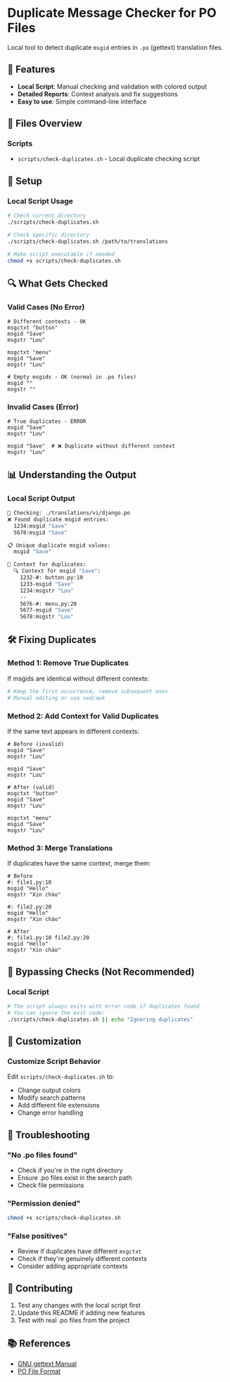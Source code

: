 # Duplicate Message Checker for PO Files

Local tool to detect duplicate `msgid` entries in `.po` (gettext) translation files.

## 🚀 Features

- **Local Script**: Manual checking and validation with colored output
- **Detailed Reports**: Context analysis and fix suggestions
- **Easy to use**: Simple command-line interface

## 📁 Files Overview

### Scripts
- `scripts/check-duplicates.sh` - Local duplicate checking script

## 🔧 Setup

### Local Script Usage

```bash
# Check current directory
./scripts/check-duplicates.sh

# Check specific directory
./scripts/check-duplicates.sh /path/to/translations

# Make script executable if needed
chmod +x scripts/check-duplicates.sh
```

## 🔍 What Gets Checked

### Valid Cases (No Error)
```po
# Different contexts - OK
msgctxt "button"
msgid "Save"
msgstr "Lưu"

msgctxt "menu"
msgid "Save"
msgstr "Lưu"

# Empty msgids - OK (normal in .po files)
msgid ""
msgstr ""
```

### Invalid Cases (Error)
```po
# True duplicates - ERROR
msgid "Save"
msgstr "Lưu"

msgid "Save"  # ❌ Duplicate without different context
msgstr "Lưu"
```

## 📊 Understanding the Output

### Local Script Output
```bash
📄 Checking: ./translations/vi/django.po
❌ Found duplicate msgid entries:
  1234:msgid "Save"
  5678:msgid "Save"

📋 Unique duplicate msgid values:
  msgid "Save"

📍 Context for duplicates:
  🔍 Context for msgid "Save":
    1232-#: button.py:10
    1233-msgid "Save"
    1234:msgstr "Lưu"
    --
    5676-#: menu.py:20
    5677-msgid "Save"
    5678:msgstr "Lưu"
```

## 🛠️ Fixing Duplicates

### Method 1: Remove True Duplicates
If msgids are identical without different contexts:
```bash
# Keep the first occurrence, remove subsequent ones
# Manual editing or use sed/awk
```

### Method 2: Add Context for Valid Duplicates
If the same text appears in different contexts:
```po
# Before (invalid)
msgid "Save"
msgstr "Lưu"

msgid "Save"
msgstr "Lưu"

# After (valid)
msgctxt "button"
msgid "Save"
msgstr "Lưu"

msgctxt "menu"
msgid "Save"
msgstr "Lưu"
```

### Method 3: Merge Translations
If duplicates have the same context, merge them:
```po
# Before
#: file1.py:10
msgid "Hello"
msgstr "Xin chào"

#: file2.py:20
msgid "Hello"
msgstr "Xin chào"

# After
#: file1.py:10 file2.py:20
msgid "Hello"
msgstr "Xin chào"
```

## 🚫 Bypassing Checks (Not Recommended)

### Local Script
```bash
# The script always exits with error code if duplicates found
# You can ignore the exit code:
./scripts/check-duplicates.sh || echo "Ignoring duplicates"
```

## 🔧 Customization

### Customize Script Behavior
Edit `scripts/check-duplicates.sh` to:
- Change output colors
- Modify search patterns
- Add different file extensions
- Change error handling

## 🐛 Troubleshooting

### "No .po files found"
- Check if you're in the right directory
- Ensure .po files exist in the search path
- Check file permissions

### "Permission denied"
```bash
chmod +x scripts/check-duplicates.sh
```

### "False positives"
- Review if duplicates have different `msgctxt`
- Check if they're genuinely different contexts
- Consider adding appropriate contexts

## 📝 Contributing

1. Test any changes with the local script first
2. Update this README if adding new features
3. Test with real .po files from the project

## 📚 References

- [GNU gettext Manual](https://www.gnu.org/software/gettext/manual/)
- [PO File Format](https://www.gnu.org/software/gettext/manual/html_node/PO-Files.html)
